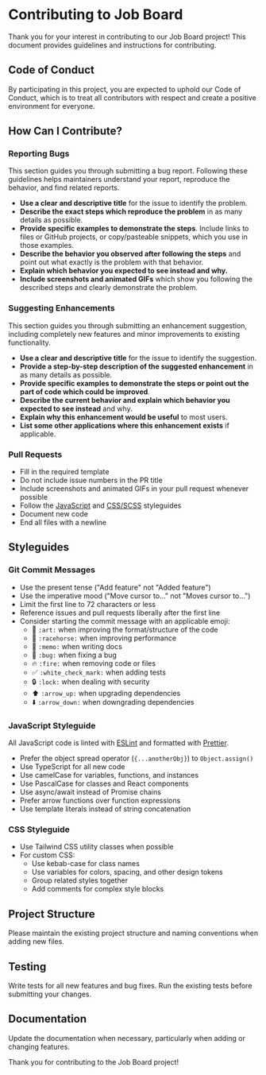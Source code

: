 # Contributing to Job Board

Thank you for your interest in contributing to our Job Board project! This document provides guidelines and instructions for contributing.

## Code of Conduct

By participating in this project, you are expected to uphold our Code of Conduct, which is to treat all contributors with respect and create a positive environment for everyone.

## How Can I Contribute?

### Reporting Bugs

This section guides you through submitting a bug report. Following these guidelines helps maintainers understand your report, reproduce the behavior, and find related reports.

- **Use a clear and descriptive title** for the issue to identify the problem.
- **Describe the exact steps which reproduce the problem** in as many details as possible.
- **Provide specific examples to demonstrate the steps**. Include links to files or GitHub projects, or copy/pasteable snippets, which you use in those examples.
- **Describe the behavior you observed after following the steps** and point out what exactly is the problem with that behavior.
- **Explain which behavior you expected to see instead and why.**
- **Include screenshots and animated GIFs** which show you following the described steps and clearly demonstrate the problem.

### Suggesting Enhancements

This section guides you through submitting an enhancement suggestion, including completely new features and minor improvements to existing functionality.

- **Use a clear and descriptive title** for the issue to identify the suggestion.
- **Provide a step-by-step description of the suggested enhancement** in as many details as possible.
- **Provide specific examples to demonstrate the steps or point out the part of code which could be improved**.
- **Describe the current behavior and explain which behavior you expected to see instead** and why.
- **Explain why this enhancement would be useful** to most users.
- **List some other applications where this enhancement exists** if applicable.

### Pull Requests

- Fill in the required template
- Do not include issue numbers in the PR title
- Include screenshots and animated GIFs in your pull request whenever possible
- Follow the [JavaScript](#javascript-styleguide) and [CSS/SCSS](#css-styleguide) styleguides
- Document new code
- End all files with a newline

## Styleguides

### Git Commit Messages

* Use the present tense ("Add feature" not "Added feature")
* Use the imperative mood ("Move cursor to..." not "Moves cursor to...")
* Limit the first line to 72 characters or less
* Reference issues and pull requests liberally after the first line
* Consider starting the commit message with an applicable emoji:
    * 🎨 `:art:` when improving the format/structure of the code
    * 🐎 `:racehorse:` when improving performance
    * 📝 `:memo:` when writing docs
    * 🐛 `:bug:` when fixing a bug
    * 🔥 `:fire:` when removing code or files
    * ✅ `:white_check_mark:` when adding tests
    * 🔒 `:lock:` when dealing with security
    * ⬆️ `:arrow_up:` when upgrading dependencies
    * ⬇️ `:arrow_down:` when downgrading dependencies

### JavaScript Styleguide

All JavaScript code is linted with [ESLint](https://eslint.org/) and formatted with [Prettier](https://prettier.io/).

* Prefer the object spread operator (`{...anotherObj}`) to `Object.assign()`
* Use TypeScript for all new code
* Use camelCase for variables, functions, and instances
* Use PascalCase for classes and React components
* Use async/await instead of Promise chains
* Prefer arrow functions over function expressions
* Use template literals instead of string concatenation

### CSS Styleguide

* Use Tailwind CSS utility classes when possible
* For custom CSS:
  * Use kebab-case for class names
  * Use variables for colors, spacing, and other design tokens
  * Group related styles together
  * Add comments for complex style blocks

## Project Structure

Please maintain the existing project structure and naming conventions when adding new files.

## Testing

Write tests for all new features and bug fixes. Run the existing tests before submitting your changes.

## Documentation

Update the documentation when necessary, particularly when adding or changing features.

Thank you for contributing to the Job Board project! 